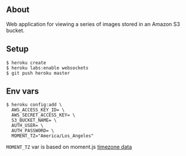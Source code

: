 ## About

Web application for viewing a series of images stored in an Amazon S3 bucket.

## Setup

```
$ heroku create
$ heroku labs:enable websockets
$ git push heroku master
```

## Env vars

```
$ heroku config:add \
  AWS_ACCESS_KEY_ID= \
  AWS_SECRET_ACCESS_KEY= \
  S3_BUCKET_NAME= \
  AUTH_USER= \
  AUTH_PASSWORD= \
  MOMENT_TZ="America/Los_Angeles"
```

`MOMENT_TZ` var is based on moment.js [timezone data](http://momentjs.com/timezone/data/)
